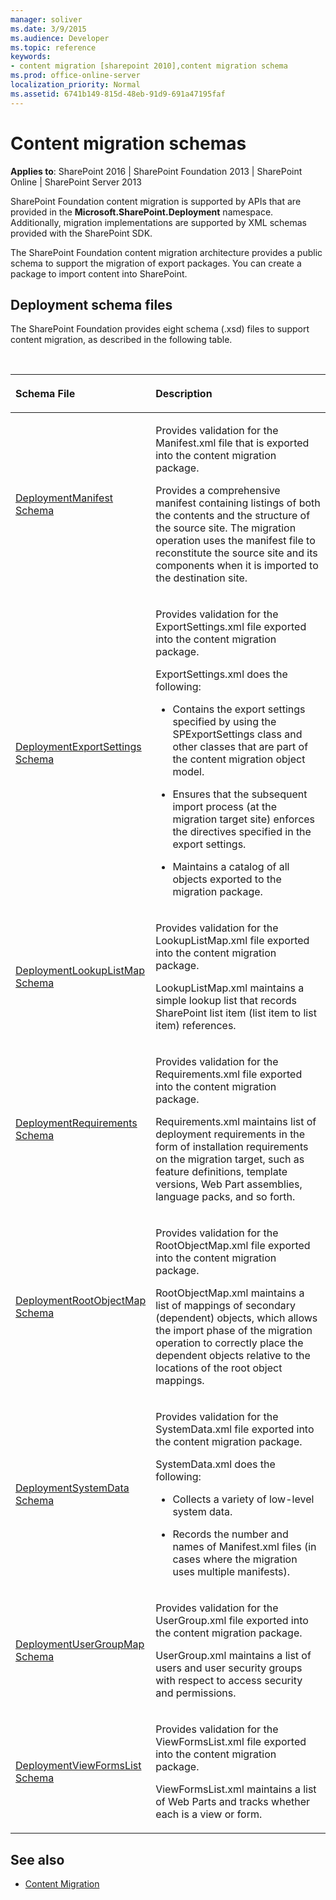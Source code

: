 ```yaml
---
manager: soliver
ms.date: 3/9/2015
ms.audience: Developer
ms.topic: reference
keywords:
- content migration [sharepoint 2010],content migration schema
ms.prod: office-online-server
localization_priority: Normal
ms.assetid: 6741b149-815d-48eb-91d9-691a47195faf
---
```


# Content migration schemas

**Applies to**: SharePoint 2016 | SharePoint Foundation 2013 | SharePoint Online | SharePoint Server 2013

SharePoint Foundation content migration is supported by APIs that are provided in the **Microsoft.SharePoint.Deployment** namespace. Additionally, migration implementations are supported by XML schemas provided with the SharePoint SDK.

The SharePoint Foundation content migration architecture provides a public schema to support the migration of export packages. You can create a package to import content into SharePoint.

## Deployment schema files

The SharePoint Foundation provides eight schema (.xsd) files to support content migration, as described in the following table.

<br/>

<table>
<colgroup>
<col width="35%" />
<col width="65%" />
</colgroup>
<thead>
<tr class="header">
<th align="left"><p>Schema File</p></th>
<th align="left"><p>Description</p></th>
</tr>
</thead>
<tbody>
<tr class="odd">
<td align="left"><p><span sdata="link"><a href="deploymentmanifest-schema.md">DeploymentManifest Schema</a></span></p></td>
<td align="left">
<p>Provides validation for the Manifest.xml file that is exported into the content migration package.</p>
<p>Provides a comprehensive manifest containing listings of both the contents and the structure of the source site. The migration operation uses the manifest file to reconstitute the source site and its components when it is imported to the destination site.</p>
</td>
</tr>
<tr class="even">
<td align="left"><p><span sdata="link"><a href="deploymentexportsettings-schema.md">DeploymentExportSettings Schema</a></span></p></td>
<td align="left"><p>Provides validation for the ExportSettings.xml file exported into the content migration package.</p>
<p>ExportSettings.xml does the following:</p>
<ul>
<li><p>Contains the export settings specified by using the <span sdata="cer" target="T:Microsoft.SharePoint.Deployment.SPExportSettings"><span class="nolink">SPExportSettings</span></span> class and other classes that are part of the content migration object model.</p></li>
<li><p>Ensures that the subsequent import process (at the migration target site) enforces the directives specified in the export settings.</p></li>
<li><p>Maintains a catalog of all objects exported to the migration package.</p></li>
</ul></td>
</tr>
<tr class="odd">
<td align="left"><p><span sdata="link"><a href="deploymentlookuplistmap-schema.md">DeploymentLookupListMap Schema</a></span></p></td>
<td align="left"><p>Provides validation for the LookupListMap.xml file exported into the content migration package.</p>
<p>LookupListMap.xml maintains a simple lookup list that records SharePoint list item (list item to list item) references.</p></td>
</tr>
<tr class="even">
<td align="left"><p><span sdata="link"><a href="deploymentrequirements-schema.md">DeploymentRequirements Schema</a></span></p></td>
<td align="left"><p>Provides validation for the Requirements.xml file exported into the content migration package.</p>
<p>Requirements.xml maintains list of deployment requirements in the form of installation requirements on the migration target, such as feature definitions, template versions, Web Part assemblies, language packs, and so forth.</p></td>
</tr>
<tr class="odd">
<td align="left"><p><span sdata="link"><a href="deploymentrootobjectmap-schema.md">DeploymentRootObjectMap Schema</a></span></p></td>
<td align="left"><p>Provides validation for the RootObjectMap.xml file exported into the content migration package.</p>
<p>RootObjectMap.xml maintains a list of mappings of secondary (dependent) objects, which allows the import phase of the migration operation to correctly place the dependent objects relative to the locations of the root object mappings.</p></td>
</tr>
<tr class="even">
<td align="left"><p><span sdata="link"><a href="deploymentsystemdata-schema.md">DeploymentSystemData Schema</a></span></p></td>
<td align="left"><p>Provides validation for the SystemData.xml file exported into the content migration package.</p>
<p>SystemData.xml does the following:</p>
<ul>
<li><p>Collects a variety of low-level system data.</p></li>
<li><p>Records the number and names of Manifest.xml files (in cases where the migration uses multiple manifests).</p></li>
</ul></td>
</tr>
<tr class="odd">
<td align="left"><p><span sdata="link"><a href="deploymentusergroupmap-schema.md">DeploymentUserGroupMap Schema</a></span></p></td>
<td align="left"><p>Provides validation for the UserGroup.xml file exported into the content migration package.</p>
<p>UserGroup.xml maintains a list of users and user security groups with respect to access security and permissions.</p></td>
</tr>
<tr class="even">
<td align="left"><p><span sdata="link"><a href="deploymentviewformslist-schema.md">DeploymentViewFormsList Schema</a></span></p></td>
<td align="left"><p>Provides validation for the ViewFormsList.xml file exported into the content migration package.</p>
<p>ViewFormsList.xml maintains a list of Web Parts and tracks whether each is a view or form.</p></td>
</tr>
</tbody>
</table>

## See also

- [Content Migration](http://msdn.microsoft.com/library/626286f9-71b3-4b3c-9bac-a7bca059463f(Office.15).aspx)







